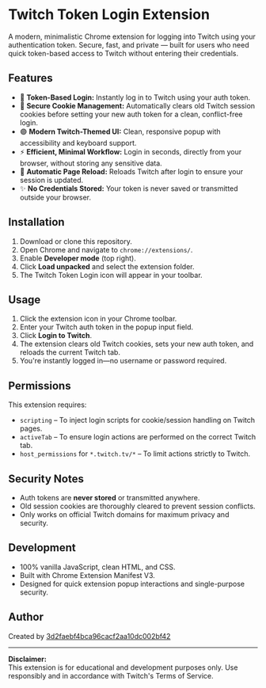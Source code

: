 # Twitch Token Login Extension

A modern, minimalistic Chrome extension for logging into Twitch using your authentication token. Secure, fast, and private — built for users who need quick token-based access to Twitch without entering their credentials.

## Features

- 🔑 **Token-Based Login:** Instantly log in to Twitch using your auth token.
- 🧹 **Secure Cookie Management:** Automatically clears old Twitch session cookies before setting your new auth token for a clean, conflict-free login.
- 🟣 **Modern Twitch-Themed UI:** Clean, responsive popup with accessibility and keyboard support.
- ⚡ **Efficient, Minimal Workflow:** Login in seconds, directly from your browser, without storing any sensitive data.
- 🔄 **Automatic Page Reload:** Reloads Twitch after login to ensure your session is updated.
- ✨ **No Credentials Stored:** Your token is never saved or transmitted outside your browser.

## Installation

1. Download or clone this repository.
2. Open Chrome and navigate to `chrome://extensions/`.
3. Enable **Developer mode** (top right).
4. Click **Load unpacked** and select the extension folder.
5. The Twitch Token Login icon will appear in your toolbar.

## Usage

1. Click the extension icon in your Chrome toolbar.
2. Enter your Twitch auth token in the popup input field.
3. Click **Login to Twitch**.
4. The extension clears old Twitch cookies, sets your new auth token, and reloads the current Twitch tab.
5. You're instantly logged in—no username or password required.

## Permissions

This extension requires:
- `scripting` – To inject login scripts for cookie/session handling on Twitch pages.
- `activeTab` – To ensure login actions are performed on the correct Twitch tab.
- `host_permissions` for `*.twitch.tv/*` – To limit actions strictly to Twitch.

## Security Notes

- Auth tokens are **never stored** or transmitted anywhere.
- Old session cookies are thoroughly cleared to prevent session conflicts.
- Only works on official Twitch domains for maximum privacy and security.

## Development

- 100% vanilla JavaScript, clean HTML, and CSS.
- Built with Chrome Extension Manifest V3.
- Designed for quick extension popup interactions and single-purpose security.

## Author

Created by [3d2faebf4bca96cacf2aa10dc002bf42](https://github.com/3d2faebf4bca96cacf2aa10dc002bf42)

---

**Disclaimer:**  
This extension is for educational and development purposes only. Use responsibly and in accordance with Twitch's Terms of Service.


